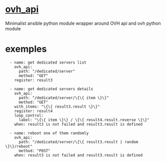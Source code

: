 # [ovh_api](https://github.com/fraff/ovh_api)
Minimalist ansible python module wrapper around OVH api and ovh python module

# exemples

      - name: get dedicated servers list
        ovh_api:
          path: "/dedicated/server"
          method: "GET"
        register: result3

      - name: get dedicated servers details
        ovh_api:
          path: "/dedicated/server/\{\{ item \}\}"
          method: "GET"
        with_items: "\{\{ result3.result \}\}"
        register: result4
        loop_control:
          label: "\{\{ item \}\} / \{\{ result4.result.reverse \}\}"
        when: result3 is not failed and result3.result is defined

      - name: reboot one of them randomly
        ovh_api:
          path: "/dedicated/server/\{\{ result3.result | random \}\}/reboot"
          method: "POST"
        when: result3 is not failed and result3.result is defined
```
